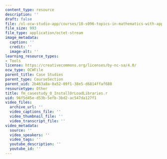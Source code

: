 ```yaml
---
content_type: resource
description: ''
draft: false
file: /ol-ocw-studio-app/courses/18-s096-topics-in-mathematics-with-applications-in-finance-fall-2013/96f5d45ed53b5efb3bd2ac547da127f1_fm_casestudy_0_InstallOrLoadLibraries.r
file_size: 993
file_type: application/octet-stream
image_metadata:
  caption: ''
  credit: ''
  image-alt: ''
learning_resource_types:
- Tools
license: https://creativecommons.org/licenses/by-nc-sa/4.0/
ocw_type: OCWFile
parent_title: Case Studies
parent_type: CourseSection
parent_uid: 2b463a8a-0a52-09f1-38e5-d6814ffaf688
resourcetype: Other
title: fm_casestudy_0_InstallOrLoadLibraries.r
uid: 96f5d45e-d53b-5efb-3bd2-ac547da127f1
video_files:
  archive_url: ''
  video_captions_file: ''
  video_thumbnail_file: ''
  video_transcript_file: ''
video_metadata:
  source: ''
  video_speakers: ''
  video_tags: ''
  youtube_description: ''
  youtube_id: ''
---
```

